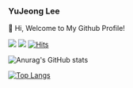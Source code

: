 ### YuJeong Lee
👋 Hi, Welcome to My Github Profile!

<!--
**LeeYuJoung/LeeYuJoung** is a ✨ _special_ ✨ repository because its `README.md` (this file) appears on your GitHub profile.

Here are some ideas to get you started:

- 🔭 I’m currently working on ...
- 🌱 I’m currently learning ...
- 👯 I’m looking to collaborate on ...
- 🤔 I’m looking for help with ...
- 💬 Ask me about ...
- 📫 How to reach me: ...
- 😄 Pronouns: ...
- ⚡ Fun fact: ...
-->

<a href="https://stump-lifter-1b4.notion.site/Portfolio-095ecb4000474e57804cbe11234a321c" target="_blank"><img src="https://img.shields.io/badge/Notion Portfolio-444444?style=flat&logo=notion&logoColor=FFFFFF"/></a>
<a href="mailto:nania000822@gmail.com" target="_blank"><img src="https://img.shields.io/badge/nania000822@gmail.com-EA4335?style=flat&logo=Gmail&logoColor=FFFFFF"/></a>
[![Hits](https://hits.seeyoufarm.com/api/count/incr/badge.svg?tab=overview&from=2024-07-01&to=2024-07-25&url=https%3A%2F%2Fgithub.com%2FLeeYuJoung&count_bg=%2336A3E5&title_bg=%23555555&icon=&icon_color=%23E7E7E7&title=hits&edge_flat=false)](https://hits.seeyoufarm.com)

![Anurag's GitHub stats](https://github-readme-stats.vercel.app/api?username=LeeYuJoung&show_icons=true&theme=vue-dark)

[![Top Langs](https://github-readme-stats.vercel.app/api/top-langs/?username=LeeYuJoung&layout=compact)](https://github.com/anuraghazra/github-readme-stats)
